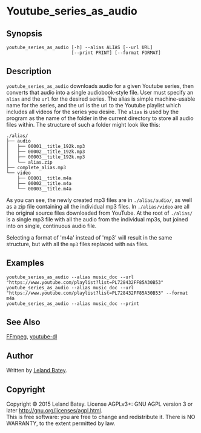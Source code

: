 
Youtube_series_as_audio
=======================

Synopsis
--------

	youtube_series_as_audio [-h] --alias ALIAS [--url URL]
	                        [--print PRINT] [--format FORMAT]

Description
-----------

`youtube_series_as_audio` downloads audio for a given Youtube series, then converts that audio into a single audiobook-style file. User must specify an `alias` and the `url` for the desired series. The alias is simple machine-usable name for the series, and the url is the url to the Youtube playlist which includes all videos for the series you desire. The `alias` is used by the program as the name of the folder in the current directory to store all audio files within. The structure of such a folder might look like this:

	./alias/
	├── audio
	│   ├── 00001__title_192k.mp3
	│   ├── 00002__title_192k.mp3
	│   ├── 00003__title_192k.mp3
	│   └── alias.zip
	├── complete_alias.mp3
	└── video
	    ├── 00001__title.m4a
		├── 00002__title.m4a
		└── 00003__title.m4a

As you can see, the newly created mp3 files are in `./alias/audio/`, as well as a zip file containing all the individual mp3 files. In `./alias/video` are all the original source files downloaded from YouTube. At the root of `./alias/` is a single mp3 file with all the audio from the individual mp3s, but joined into on single, continuous audio file.

Selecting a format of 'm4a' instead of 'mp3' will result in the same structure, but with all the `mp3` files replaced with `m4a` files.

Examples
--------


	youtube_series_as_audio --alias music_doc --url "https://www.youtube.com/playlist?list=PL728432FF85A30B53"
	youtube_series_as_audio --alias music_doc --url "https://www.youtube.com/playlist?list=PL728432FF85A30B53" --format m4a
	youtube_series_as_audio --alias music_doc --print

See Also
--------

[FFmpeg](https://www.ffmpeg.org/), [youtube-dl](https://rg3.github.io/youtube-dl/)

Author
------

Written by [Leland Batey](http://lelandbatey.com/).

Copyright
---------

Copyright © 2015 Leland Batey. License AGPLv3+: GNU AGPL version 3 or later <http://gnu.org/licenses/agpl.html>.  
This is free software: you are free to change and redistribute it.  There is NO WARRANTY, to the extent permitted by law.




